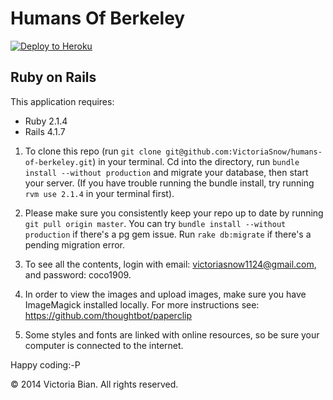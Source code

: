 Humans Of Berkeley
================


[![Deploy to Heroku](https://www.herokucdn.com/deploy/button.png)](https://heroku.com/deploy)

Ruby on Rails
-------------

This application requires:

- Ruby 2.1.4
- Rails 4.1.7


1. To clone this repo (run ```git clone git@github.com:VictoriaSnow/humans-of-berkeley.git```) in your terminal. Cd into the directory, run ```bundle install --without production``` and migrate your database, then start your server. (If you have trouble running the bundle install, try running ```rvm use 2.1.4``` in your terminal first).

2. Please make sure you consistently keep your repo up to date by running ```git pull origin master```.  You can try ```bundle install --without production``` if there's a pg gem issue. Run ```rake db:migrate``` if there's a pending migration error.

3. To see all the contents, login with email: victoriasnow1124@gmail.com, and password: coco1909.

4. In order to view the images and upload images, make sure you have ImageMagick installed locally. For more instructions see: https://github.com/thoughtbot/paperclip

5. Some styles and fonts are linked with online resources, so be sure your computer is connected to the internet.

Happy coding:-P





© 2014 Victoria Bian. All rights reserved.
